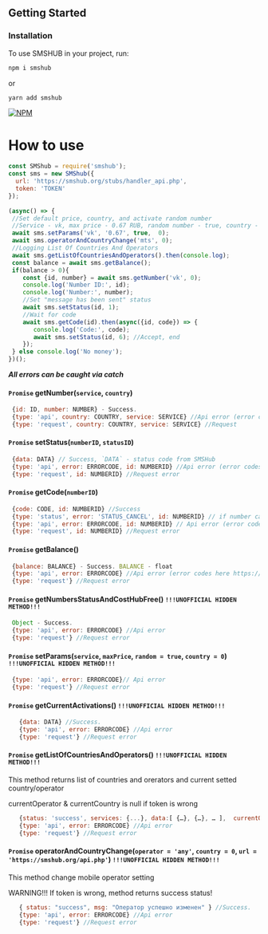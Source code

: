 ## Getting Started

### Installation

To use SMSHUB in your project, run:

```bash
npm i smshub
```
or
```bash
yarn add smshub
```
[![NPM](https://nodei.co/npm/smshub.png?downloads=true&stars=true)](https://nodei.co/npm/smshub/)

# How to use
```javascript
const SMShub = require('smshub');
const sms = new SMShub({
  url: 'https://smshub.org/stubs/handler_api.php', 
  token: 'TOKEN'
});
 
(async() => {
 //Set default price, country, and activate random number
 //Service - vk, max price - 0.67 RUB, random number - true, country - 0
 await sms.setParams('vk', '0.67', true,  0);
 await sms.operatorAndCountryChange('mts', 0);
 //Logging List Of Countries And Operators
 await sms.getListOfCountriesAndOperators().then(console.log);
 const balance = await sms.getBalance();
 if(balance > 0){
    const {id, number} = await sms.getNumber('vk', 0);
    console.log('Number ID:', id);
    console.log('Number:', number);
    //Set "message has been sent" status
    await sms.setStatus(id, 1);
    //Wait for code
    await sms.getCode(id).then(async({id, code}) => {
       console.log('Code:', code);
       await sms.setStatus(id, 6); //Accept, end
    });   
 } else console.log('No money');
})();
```
***All errors can be caught via catch***

#### `Promise` getNumber(`service`, `country`) 
```javascript
 {id: ID, number: NUMBER} - Success.
 {type: 'api', country: COUNTRY, service: SERVICE} //Api error (error codes here https://smshub.org/main#getNumbers)
 {type: 'request', country: COUNTRY, service: SERVICE} //Request 
``` 
#### `Promise` setStatus(`numberID`, `statusID`) 
```javascript
 {data: DATA} // Success, `DATA` - status code from SMSHub
 {type: 'api', error: ERRORCODE, id: NUMBERID} //Api error (error codes here https://smshub.org/main#setStatus)
 {type: 'request', id: NUMBERID} //Request error
``` 
#### `Promise` getCode(`numberID`) 
```javascript
 {code: CODE, id: NUMBERID} //Success
 {type: 'status', error: 'STATUS_CANCEL', id: NUMBERID} // if number cancelled
 {type: 'api', error: ERRORCODE, id: NUMBERID} // Api error (error codes here https://smshub.org/main#getStatus)
 {type: 'request', id: NUMBERID} //Request error
``` 
  
#### `Promise` getBalance() 
```javascript
 {balance: BALANCE} - Success. BALANCE - float
 {type: 'api', error: ERRORCODE} //Api error (error codes here https://smshub.org/main#getBalance)
 {type: 'request'} //Request error
``` 
#### `Promise` getNumbersStatusAndCostHubFree() `!!!UNOFFICIAL HIDDEN METHOD!!!`
                                                   
```javascript
 Object - Success.
 {type: 'api', error: ERRORCODE} //Api error
 {type: 'request'} //Request error
``` 

#### `Promise` setParams(`service`, `maxPrice`, `random = true`, `country = 0`) `!!!UNOFFICIAL HIDDEN METHOD!!!`
```javascript
 {type: 'api', error: ERRORCODE}// Api error
 {type: 'request'} //Request error
``` 
#### `Promise` getCurrentActivations() `!!!UNOFFICIAL HIDDEN METHOD!!!`
```javascript
   {data: DATA} //Success.
   {type: 'api', error: ERRORCODE} //Api error
   {type: 'request'} //Request error
``` 
#### `Promise` getListOfCountriesAndOperators() `!!!UNOFFICIAL HIDDEN METHOD!!!`

This method returns list of countries and orerators and current setted country/operator

currentOperator & currentCountry is null if token is wrong
```javascript
   {status: 'success', services: {...}, data:[ {…}, {…}, … ],  currentOperator: 'OPERATOR NAME', currentCountry: 'COUNTRY ID'} //Success.
   {type: 'api', error: ERRORCODE} //Api error
   {type: 'request'} //Request error
``` 

#### `Promise` operatorAndCountryChange(`operator = 'any'`, `country = 0`, `url = 'https://smshub.org/api.php'`) `!!!UNOFFICIAL HIDDEN METHOD!!!`

This method change mobile operator setting

WARNING!!! If token is wrong, method returns success status!

```javascript
   { status: "success", msg: "Оператор успешно изменен" } //Success.
   {type: 'api', error: ERRORCODE} //Api error
   {type: 'request'} //Request error
``` 